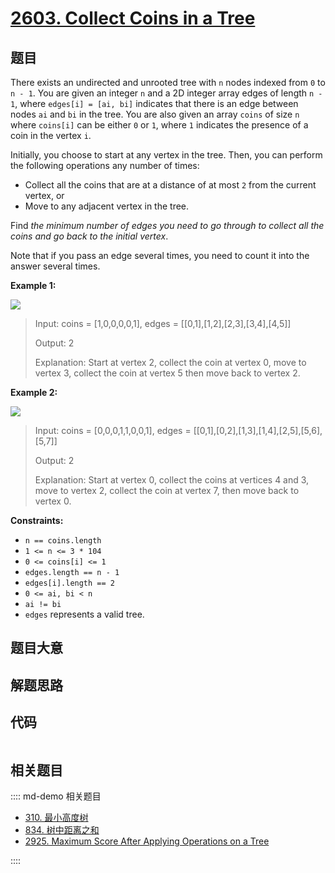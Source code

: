 # [2603. Collect Coins in a Tree](https://leetcode.com/problems/collect-coins-in-a-tree/)

## 题目

There exists an undirected and unrooted tree with `n` nodes indexed from `0`
to `n - 1`. You are given an integer `n` and a 2D integer array edges of
length `n - 1`, where `edges[i] = [ai, bi]` indicates that there is an edge
between nodes `ai` and `bi` in the tree. You are also given an array `coins`
of size `n` where `coins[i]` can be either `0` or `1`, where `1` indicates the
presence of a coin in the vertex `i`.

Initially, you choose to start at any vertex in the tree. Then, you can
perform the following operations any number of times:

  * Collect all the coins that are at a distance of at most `2` from the current vertex, or
  * Move to any adjacent vertex in the tree.

Find _the minimum number of edges you need to go through to collect all the
coins and go back to the initial vertex_.

Note that if you pass an edge several times, you need to count it into the
answer several times.



**Example 1:**

![](https://assets.leetcode.com/uploads/2023/03/01/graph-2.png)

> Input: coins = [1,0,0,0,0,1], edges = [[0,1],[1,2],[2,3],[3,4],[4,5]]
> 
> Output: 2
> 
> Explanation: Start at vertex 2, collect the coin at vertex 0, move to vertex 3, collect the coin at vertex 5 then move back to vertex 2.

**Example 2:**

![](https://assets.leetcode.com/uploads/2023/03/02/graph-4.png)

> Input: coins = [0,0,0,1,1,0,0,1], edges = [[0,1],[0,2],[1,3],[1,4],[2,5],[5,6],[5,7]]
> 
> Output: 2
> 
> Explanation: Start at vertex 0, collect the coins at vertices 4 and 3, move to vertex 2,  collect the coin at vertex 7, then move back to vertex 0.

**Constraints:**

  * `n == coins.length`
  * `1 <= n <= 3 * 104`
  * `0 <= coins[i] <= 1`
  * `edges.length == n - 1`
  * `edges[i].length == 2`
  * `0 <= ai, bi < n`
  * `ai != bi`
  * `edges` represents a valid tree.


## 题目大意

## 解题思路

## 代码

```javascript

```

## 相关题目

:::: md-demo 相关题目
- [310. 最小高度树](https://leetcode.com/problems/minimum-height-trees)
- [834. 树中距离之和](https://leetcode.com/problems/sum-of-distances-in-tree)
- [2925. Maximum Score After Applying Operations on a Tree](https://leetcode.com/problems/maximum-score-after-applying-operations-on-a-tree)

::::
